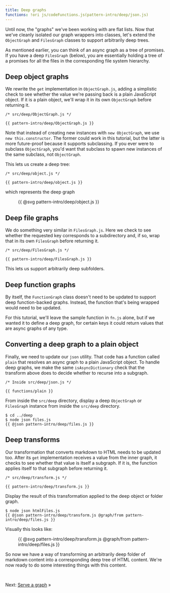 ```yaml
---
title: Deep graphs
functions: !ori js/codeFunctions.js(pattern-intro/deep/json.js)
---
```


Until now, the "graphs" we've been working with are flat lists. Now that we've cleanly isolated our graph wrappers into classes, let's extend the `ObjectGraph` and `FilesGraph` classes to support arbitrarily deep trees.

As mentioned earlier, you can think of an async graph as a tree of promises. If you have a deep `FilesGraph` (below), you are essentially holding a tree of a promises for all the files in the corresponding file system hierarchy.

## Deep object graphs

We rewrite the `get` implementation in `ObjectGraph.js`, adding a simplistic check to see whether the value we're passing back is a plain JavaScript object. If it is a plain object, we'll wrap it in its own `ObjectGraph` before returning it.

```{{'js'}}
/* src/deep/ObjectGraph.js */

{{ pattern-intro/deep/ObjectGraph.js }}
```

Note that instead of creating new instances with `new ObjectGraph`, we use `new this.constructor`. The former could work in this tutorial, but the latter is more future-proof because it supports subclassing. If you ever were to subclass `ObjectGraph`, you'd want that subclass to spawn new instances of the same subclass, not `ObjectGraph`.

This lets us create a deep tree:

```{{'js'}}
/* src/deep/object.js */

{{ pattern-intro/deep/object.js }}
```

which represents the deep graph

<figure>
  {{ @svg pattern-intro/deep/object.js }}
</figure>

## Deep file graphs

We do something very similar in `FilesGraph.js`. Here we check to see whether the requested key corresponds to a subdirectory and, if so, wrap that in its own `FilesGraph` before returning it.

```{{'js'}}
/* src/deep/FilesGraph.js */

{{ pattern-intro/deep/FilesGraph.js }}
```

This lets us support arbitrarily deep subfolders.

## Deep function graphs

By itself, the `FunctionGraph` class doesn't need to be updated to support deep function-backed graphs. Instead, the function that's being wrapped would need to be updated.

For this tutorial, we'll leave the sample function in `fn.js` alone, but if we wanted it to define a deep graph, for certain keys it could return values that are async graphs of any type.

## Converting a deep graph to a plain object

Finally, we need to update our `json` utility. That code has a function called `plain` that resolves an async graph to a plain JavaScript object. To handle deep graphs, we make the same `isAsyncDictionary` check that the transform above does to decide whether to recurse into a subgraph.

```{{'js'}}
/* Inside src/deep/json.js */

{{ functions/plain }}
```

<span class="tutorialStep"></span> From inside the `src/deep` directory, display a deep `ObjectGraph` or `FilesGraph` instance from inside the `src/deep` directory.

```console
$ cd ../deep
$ node json files.js
{{ @json pattern-intro/deep/files.js }}
```

## Deep transforms

Our transformation that converts markdown to HTML needs to be updated too. After its `get` implementation receives a value from the inner graph, it checks to see whether that value is itself a subgraph. If it is, the function applies itself to that subgraph before returning it.

```{{'js'}}
/* src/deep/transform.js */

{{ pattern-intro/deep/transform.js }}
```

<span class="tutorialStep"></span> Display the result of this transformation applied to the deep object or folder graph.

```console
$ node json htmlFiles.js
{{ @json pattern-intro/deep/transform.js @graph/from pattern-intro/deep/files.js }}
```

Visually this looks like:

<figure>
{{ @svg pattern-intro/deep/transform.js @graph/from pattern-intro/deep/files.js }}
</figure>

So now we have a way of transforming an arbitrarily deep folder of markdown content into a corresponding deep tree of HTML content. We're now ready to do some interesting things with this content.

&nbsp;

Next: [Serve a graph](serve.html) »
